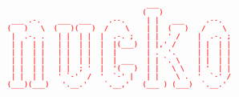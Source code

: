 <div align="center">
  <pre style="color: red;">
                                 ___                  
                                (   )                 
 ___ .-.    ___  ___    .--.     | |   ___     .--.   
(   )   \  (   )(   )  /    \    | |  (   )   /    \  
 |  .-. .   | |  | |  |  .-. ;   | |  ' /    |  .-. ; 
 | |  | |   | |  | |  |  |(___)  | |,' /     | |  | | 
 | |  | |   | |  | |  |  |       | .  '.     | |  | | 
 | |  | |   | |  | |  |  | ___   | | `. \    | |  | | 
 | |  | |   | |  ; '  |  '(   )  | |   \ \   | '  | | 
 | |  | |   ' `-'  /  '  `-' |   | |    \ .  '  `-' / 
(___)(___)   '.__.'    `.__,'   (___ ) (___)  `.__.'  
  </pre>
</div>

